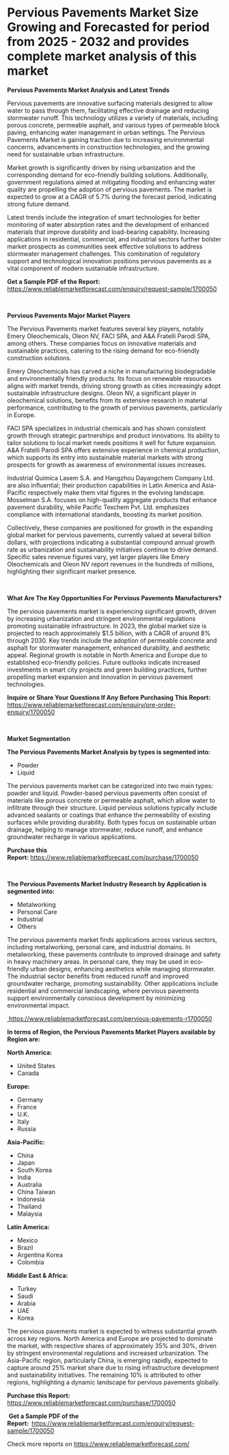 <p><h1>Pervious Pavements Market Size Growing and Forecasted for period from 2025 - 2032 and provides complete market analysis of this market</h1></p><p><strong>Pervious Pavements Market Analysis and Latest Trends</strong></p>
<p><p>Pervious pavements are innovative surfacing materials designed to allow water to pass through them, facilitating effective drainage and reducing stormwater runoff. This technology utilizes a variety of materials, including porous concrete, permeable asphalt, and various types of permeable block paving, enhancing water management in urban settings. The Pervious Pavements Market is gaining traction due to increasing environmental concerns, advancements in construction technologies, and the growing need for sustainable urban infrastructure. </p><p>Market growth is significantly driven by rising urbanization and the corresponding demand for eco-friendly building solutions. Additionally, government regulations aimed at mitigating flooding and enhancing water quality are propelling the adoption of pervious pavements. The market is expected to grow at a CAGR of 5.7% during the forecast period, indicating strong future demand. </p><p>Latest trends include the integration of smart technologies for better monitoring of water absorption rates and the development of enhanced materials that improve durability and load-bearing capability. Increasing applications in residential, commercial, and industrial sectors further bolster market prospects as communities seek effective solutions to address stormwater management challenges. This combination of regulatory support and technological innovation positions pervious pavements as a vital component of modern sustainable infrastructure.</p></p>
<p><strong>Get a Sample PDF of the Report:&nbsp;</strong> <a href="https://www.reliablemarketforecast.com/enquiry/request-sample/1700050?utm_campaign=2011&utm_medium=2&utm_source=Github&utm_content=ia&utm_term=09012025&utm_id=pervious-pavements">https://www.reliablemarketforecast.com/enquiry/request-sample/1700050</a></p>
<p>&nbsp;</p>
<p><strong>Pervious Pavements Major Market Players</strong></p>
<p><p>The Pervious Pavements market features several key players, notably Emery Oleochemicals, Oleon NV, FACI SPA, and A&A Fratelli Parodi SPA, among others. These companies focus on innovative materials and sustainable practices, catering to the rising demand for eco-friendly construction solutions.</p><p>Emery Oleochemicals has carved a niche in manufacturing biodegradable and environmentally friendly products. Its focus on renewable resources aligns with market trends, driving strong growth as cities increasingly adopt sustainable infrastructure designs. Oleon NV, a significant player in oleochemical solutions, benefits from its extensive research in material performance, contributing to the growth of pervious pavements, particularly in Europe.</p><p>FACI SPA specializes in industrial chemicals and has shown consistent growth through strategic partnerships and product innovations. Its ability to tailor solutions to local market needs positions it well for future expansion. A&A Fratelli Parodi SPA offers extensive experience in chemical production, which supports its entry into sustainable material markets with strong prospects for growth as awareness of environmental issues increases.</p><p>Industrial Quimica Lasem S.A. and Hangzhou Dayangchem Company Ltd. are also influential; their production capabilities in Latin America and Asia-Pacific respectively make them vital figures in the evolving landscape. Mosselman S.A. focuses on high-quality aggregate products that enhance pavement durability, while Pacific Texchem Pvt. Ltd. emphasizes compliance with international standards, boosting its market position.</p><p>Collectively, these companies are positioned for growth in the expanding global market for pervious pavements, currently valued at several billion dollars, with projections indicating a substantial compound annual growth rate as urbanization and sustainability initiatives continue to drive demand. Specific sales revenue figures vary, yet larger players like Emery Oleochemicals and Oleon NV report revenues in the hundreds of millions, highlighting their significant market presence.</p></p>
<p>&nbsp;</p>
<p><strong>What Are The Key Opportunities For Pervious Pavements Manufacturers?</strong></p>
<p><p>The pervious pavements market is experiencing significant growth, driven by increasing urbanization and stringent environmental regulations promoting sustainable infrastructure. In 2023, the global market size is projected to reach approximately $1.5 billion, with a CAGR of around 8% through 2030. Key trends include the adoption of permeable concrete and asphalt for stormwater management, enhanced durability, and aesthetic appeal. Regional growth is notable in North America and Europe due to established eco-friendly policies. Future outlooks indicate increased investments in smart city projects and green building practices, further propelling market expansion and innovation in pervious pavement technologies.</p></p>
<p><strong>Inquire or Share Your Questions If Any Before Purchasing This Report:</strong> <a href="https://www.reliablemarketforecast.com/enquiry/pre-order-enquiry/1700050?utm_campaign=2011&utm_medium=2&utm_source=Github&utm_content=ia&utm_term=09012025&utm_id=pervious-pavements">https://www.reliablemarketforecast.com/enquiry/pre-order-enquiry/1700050</a></p>
<p>&nbsp;</p>
<p><strong>Market Segmentation</strong></p>
<p><strong>The Pervious Pavements Market Analysis by types is segmented into:</strong></p>
<p><ul><li>Powder</li><li>Liquid</li></ul></p>
<p><p>The pervious pavements market can be categorized into two main types: powder and liquid. Powder-based pervious pavements often consist of materials like porous concrete or permeable asphalt, which allow water to infiltrate through their structure. Liquid pervious solutions typically include advanced sealants or coatings that enhance the permeability of existing surfaces while providing durability. Both types focus on sustainable urban drainage, helping to manage stormwater, reduce runoff, and enhance groundwater recharge in various applications.</p></p>
<p><strong>Purchase this Report:&nbsp;</strong><a href="https://www.reliablemarketforecast.com/purchase/1700050?utm_campaign=2011&utm_medium=2&utm_source=Github&utm_content=ia&utm_term=09012025&utm_id=pervious-pavements">https://www.reliablemarketforecast.com/purchase/1700050</a></p>
<p>&nbsp;</p>
<p><strong>The Pervious Pavements Market Industry Research by Application is segmented into:</strong></p>
<p><ul><li>Metalworking</li><li>Personal Care</li><li>Industrial</li><li>Others</li></ul></p>
<p><p>The pervious pavements market finds applications across various sectors, including metalworking, personal care, and industrial domains. In metalworking, these pavements contribute to improved drainage and safety in heavy machinery areas. In personal care, they may be used in eco-friendly urban designs, enhancing aesthetics while managing stormwater. The industrial sector benefits from reduced runoff and improved groundwater recharge, promoting sustainability. Other applications include residential and commercial landscaping, where pervious pavements support environmentally conscious development by minimizing environmental impact.</p></p>
<p><a href="https://www.reliablemarketforecast.com/pervious-pavements-r1700050?utm_campaign=2011&utm_medium=2&utm_source=Github&utm_content=ia&utm_term=09012025&utm_id=pervious-pavements">&nbsp;https://www.reliablemarketforecast.com/pervious-pavements-r1700050</a></p>
<p><strong>In terms of Region, the Pervious Pavements Market Players available by Region are:</strong></p>
<p>
    <p> <strong> North America: </strong>
        <ul>
            <li>United States</li>
            <li>Canada</li>
        </ul>
        </p> 
    <p> <strong> Europe: </strong>
        <ul>
            <li>Germany</li>
            <li>France</li>
            <li>U.K.</li>
            <li>Italy</li>
            <li>Russia</li>
        </ul>
        </p> 
    <p> <strong> Asia-Pacific: </strong>
        <ul>
            <li>China</li>
            <li>Japan</li>
            <li>South Korea</li>
            <li>India</li>
            <li>Australia</li>
            <li>China Taiwan</li>
            <li>Indonesia</li>
            <li>Thailand</li>
            <li>Malaysia</li>
        </ul>
        </p> 
    <p> <strong> Latin America: </strong>
        <ul>
            <li>Mexico</li>
            <li>Brazil</li>
            <li>Argentina Korea</li>
            <li>Colombia</li>
        </ul>
        </p> 
    <p> <strong> Middle East & Africa: </strong>
        <ul>
            <li>Turkey</li>
            <li>Saudi</li>
            <li>Arabia</li>
            <li>UAE</li>
            <li>Korea</li>
        </ul>
    </p>
    </p>
<p><p>The pervious pavements market is expected to witness substantial growth across key regions. North America and Europe are projected to dominate the market, with respective shares of approximately 35% and 30%, driven by stringent environmental regulations and increased urbanization. The Asia-Pacific region, particularly China, is emerging rapidly, expected to capture around 25% market share due to rising infrastructure development and sustainability initiatives. The remaining 10% is attributed to other regions, highlighting a dynamic landscape for pervious pavements globally.</p></p>
<p><strong>Purchase this Report: </strong><a href="https://www.reliablemarketforecast.com/purchase/1700050?utm_campaign=2011&utm_medium=2&utm_source=Github&utm_content=ia&utm_term=09012025&utm_id=pervious-pavements">https://www.reliablemarketforecast.com/purchase/1700050</a></p>
<p>&nbsp;<strong>Get a Sample PDF of the Report:&nbsp;&nbsp;</strong><a href="https://www.reliablemarketforecast.com/enquiry/request-sample/1700050?utm_campaign=2011&utm_medium=2&utm_source=Github&utm_content=ia&utm_term=09012025&utm_id=pervious-pavements">https://www.reliablemarketforecast.com/enquiry/request-sample/1700050</a></p>
<p><strong></strong></p>
<p>Check more reports on <a href="https://www.reliablemarketforecast.com/?utm_campaign=2011&utm_medium=2&utm_source=Github&utm_content=ia&utm_term=09012025&utm_id=pervious-pavements">https://www.reliablemarketforecast.com/</a></p>